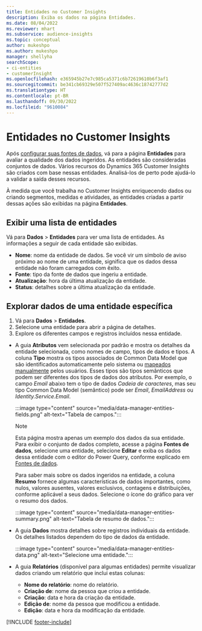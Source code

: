 ```yaml
---
title: Entidades no Customer Insights
description: Exiba os dados na página Entidades.
ms.date: 08/04/2022
ms.reviewer: mhart
ms.subservice: audience-insights
ms.topic: conceptual
author: mukeshpo
ms.author: mukeshpo
manager: shellyha
searchScope:
- ci-entities
- customerInsight
ms.openlocfilehash: e365945b27e7c985ca5371c6b72619610b6f3af1
ms.sourcegitcommit: be341cb69329e507f527409ac4636c18742777d2
ms.translationtype: HT
ms.contentlocale: pt-BR
ms.lasthandoff: 09/30/2022
ms.locfileid: "9610084"
---
```

# <a name="entities-in-customer-insights"></a>Entidades no Customer Insights

Após [configurar suas fontes de dados](data-sources.md), vá para a página **Entidades** para avaliar a qualidade dos dados ingeridos. As entidades são consideradas conjuntos de dados. Vários recursos do Dynamics 365 Customer Insights são criados com base nessas entidades. Analisá-los de perto pode ajudá-lo a validar a saída desses recursos.

À medida que você trabalha no Customer Insights enriquecendo dados ou criando segmentos, medidas e atividades, as entidades criadas a partir dessas ações são exibidas na página **Entidades**.

## <a name="view-a-list-of-entities"></a>Exibir uma lista de entidades

Vá para **Dados** > **Entidades** para ver uma lista de entidades. As informações a seguir de cada entidade são exibidas.

- **Nome**: nome da entidade de dados. Se você vir um símbolo de aviso próximo ao nome de uma entidade, significa que os dados dessa entidade não foram carregados com êxito.
- **Fonte**: tipo da fonte de dados que ingeriu a entidade.
- **Atualização**: hora da última atualização da entidade.
- **Status**: detalhes sobre a última atualização da entidade.

## <a name="explore-a-specific-entitys-data"></a>Explorar dados de uma entidade específica

1. Vá para **Dados** > **Entidades**.
1. Selecione uma entidade para abrir a página de detalhes.  
1. Explore os diferentes campos e registros incluídos nessa entidade.

- A guia **Atributos** vem selecionada por padrão e mostra os detalhes da entidade selecionada, como nomes de campo, tipos de dados e tipos. A coluna **Tipo** mostra os tipos associados de Common Data Model que são identificados automaticamente pelo sistema ou [mapeados manualmente](map-entities.md) pelos usuários. Esses tipos são tipos semânticos que podem ser diferentes dos tipos de dados dos atributos. Por exemplo, o campo *Email* abaixo tem o tipo de dados *Cadeia de caracteres*, mas seu tipo Common Data Model (semântico) pode ser *Email*, *EmailAddress* ou *Identity.Service.Email*.

   :::image type="content" source="media/data-manager-entities-fields.png" alt-text="Tabela de campos.":::

   > [!NOTE]
   > Esta página mostra apenas um exemplo dos dados da sua entidade. Para exibir o conjunto de dados completo, acesse a página **Fontes de dados**, selecione uma entidade, selecione **Editar** e exiba os dados dessa entidade com o editor do Power Query, conforme explicado em [Fontes de dados](data-sources.md).

   Para saber mais sobre os dados ingeridos na entidade, a coluna **Resumo** fornece algumas características de dados importantes, como nulos, valores ausentes, valores exclusivos, contagens e distribuições, conforme aplicável a seus dados. Selecione o ícone do gráfico para ver o resumo dos dados.

   :::image type="content" source="media/data-manager-entities-summary.png" alt-text="Tabela de resumo de dados.":::

- A guia **Dados** mostra detalhes sobre registros individuais da entidade. Os detalhes listados dependem do tipo de dados da entidade.

   :::image type="content" source="media/data-manager-entities-data.png" alt-text="Selecione uma entidade.":::

- A guia **Relatórios** (disponível para algumas entidades) permite visualizar dados criando um relatório que inclui estas colunas:

  - **Nome do relatório**: nome do relatório.
  - **Criação de**: nome da pessoa que criou a entidade.
  - **Criação**: data e hora da criação da entidade.
  - **Edição de**: nome da pessoa que modificou a entidade.
  - **Edição**: data e hora da modificação da entidade.

[!INCLUDE [footer-include](includes/footer-banner.md)]
